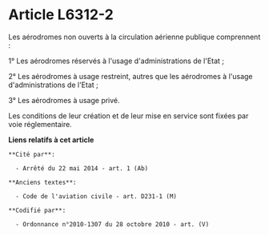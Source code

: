 # Article L6312-2

Les aérodromes non ouverts à la circulation aérienne publique comprennent :

1° Les aérodromes réservés à l'usage d'administrations de l'Etat ;

2° Les aérodromes à usage restreint, autres que les aérodromes à l'usage d'administrations de l'Etat ;

3° Les aérodromes à usage privé.

Les conditions de leur création et de leur mise en service sont fixées par voie réglementaire.

**Liens relatifs à cet article**

	**Cité par**:

	  - Arrêté du 22 mai 2014 - art. 1 (Ab)

	**Anciens textes**:

	  - Code de l'aviation civile - art. D231-1 (M)

	**Codifié par**:

	  - Ordonnance n°2010-1307 du 28 octobre 2010 - art. (V)
